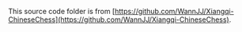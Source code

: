 This source code folder is from [https://github.com/WannJJ/Xiangqi-ChineseChess](https://github.com/WannJJ/Xiangqi-ChineseChess).
